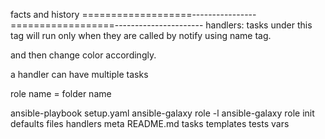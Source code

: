 facts and history
===================----------------==================----------------------
handlers:
tasks under this tag will run only when they are called by notify
using name tag.

and then change color accordingly.

a handler can have multiple tasks

role name = folder name

ansible-playbook setup.yaml
ansible-galaxy role -l
ansible-galaxy role init <roleName>
defaults  files  handlers  meta  README.md  tasks  templates  tests  vars

